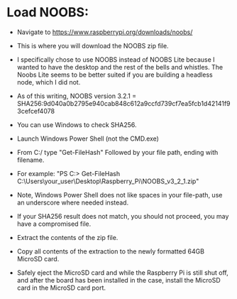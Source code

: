 # Load NOOBS:

- Navigate to https://www.raspberrypi.org/downloads/noobs/

- This is where you will download the NOOBS zip file.

- I specifically chose to use NOOBS instead of NOOBS Lite because I wanted to have the desktop and the rest of the bells and whistles. The Noobs Lite seems to be better suited if you are building a headless node, which I did not.

- As of this writing, NOOBS version 3.2.1 = 
SHA256:9d040a0b2795e940cab848c612a9ccfd739cf7ea5fcb1d42141f93cefcef4078

- You can use Windows to check SHA256.

- Launch Windows Power Shell (not the CMD.exe)

- From C:/ type "Get-FileHash" Followed by your file path, ending with filename.

- For example: "PS C:\> Get-FileHash C:\Users\your_user\Desktop\Raspberry_Pi\NOOBS_v3_2_1.zip"

- Note, Windows Power Shell does not like spaces in your file-path, use an underscore where needed instead.

- If your SHA256 result does not match, you should not proceed, you may have a compromised file.

- Extract the contents of the zip file.

- Copy all contents of the extraction to the newly formatted 64GB MicroSD card.

- Safely eject the MicroSD card and while the Raspberry Pi is still shut off, and after the board has been installed in the case, install the MicroSD card in the MicroSD card port.
